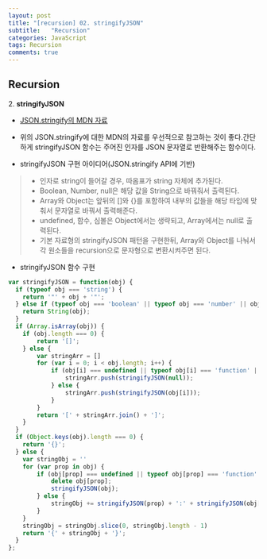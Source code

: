 ```yaml
---
layout: post
title: "[recursion] 02. stringifyJSON"
subtitle:   "Recursion"
categories: JavaScript
tags: Recursion
comments: true
---
```


## Recursion

2\. **stringifyJSON** 

 - [JSON.stringify의 MDN 자료](https://developer.mozilla.org/ko/docs/Web/JavaScript/Reference/Global_Objects/JSON/stringify)
 - 위의 JSON.stringify에 대한 MDN의 자료를 우선적으로 참고하는 것이 좋다.간단하게 stringifyJSON 함수는 주어진 인자를 JSON 문자열로 반환해주는 함수이다.

 - stringifyJSON 구현 아이디어(JSON.stringify API에 기반)
> - 인자로 string이 들어갈 경우, 따옴표가 string 자체에 추가된다.
> - Boolean, Number, null은 해당 값을 String으로 바꿔줘서 출력된다.
> - Array와 Object는 앞뒤의 []와 {}를 포함하여 내부의 값들을 해당 타입에 맞춰서 문자열로 바꿔서 출력해준다.
> - undefined, 함수, 심볼은 Object에서는 생략되고, Array에서는 null로 출력된다.
> - 기본 자료형의 stringifyJSON 패턴을 구현한뒤, Array와 Object를 나눠서 각 원소들을 recursion으로 문자형으로 변환시켜주면 된다.

 - stringifyJSON 함수 구현  
```javascript
var stringifyJSON = function(obj) {
  if (typeof obj === 'string') {
  	return '"' + obj + '"';
  } else if (typeof obj === 'boolean' || typeof obj === 'number' || obj === null) {
  	return String(obj);
  }
  if (Array.isArray(obj)) {
  	if (obj.length === 0) {
  		return '[]';
  	} else {
  		var stringArr = []
  		for (var i = 0; i < obj.length; i++) {
  			if (obj[i] === undefined || typeof obj[i] === 'function' || typeof obj[i] === 'symbol') {
  				stringArr.push(stringifyJSON(null));
  			} else {
  				stringArr.push(stringifyJSON(obj[i]));
  			}
  		}
  		return '[' + stringArr.join() + ']';
  	}
  }
  if (Object.keys(obj).length === 0) {
  	return '{}';
  } else {
  	var stringObj = ''
  	for (var prop in obj) {
  		if (obj[prop] === undefined || typeof obj[prop] === 'function' || typeof obj[prop] === 'symbol') {
  			delete obj[prop];
  			stringifyJSON(obj);
  		} else {
  			stringObj += stringifyJSON(prop) + ':' + stringifyJSON(obj[prop]) + ',';
  		}
  	}
  	stringObj = stringObj.slice(0, stringObj.length - 1)
  	return '{' + stringObj + '}';
  }
};
```
